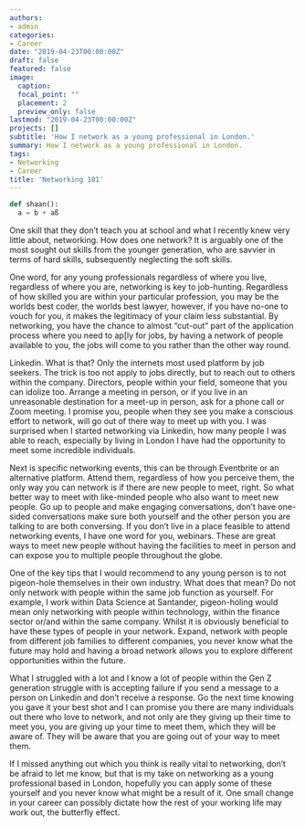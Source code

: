 ```yaml
---
authors:
- admin
categories:
- Career
date: "2019-04-23T00:00:00Z"
draft: false
featured: false
image:
  caption: 
  focal_point: ""
  placement: 2
  preview_only: false
lastmod: "2019-04-23T00:00:00Z"
projects: []
subtitle: 'How I network as a young professional in London.'
summary: How I network as a young professional in London.
tags:
- Networking
- Career
title: 'Networking 101'
---
```

```python
def shaan():
  a = b + aß
```


One skill that they don’t teach you at school and what I recently knew very little about, networking. How does one network? It is arguably one of the most sought out skills from the younger generation, who are savvier in terms of hard skills, subsequently neglecting the soft skills.

One word, for any young professionals regardless of where you live, regardless of where you are, networking is key to job-hunting. Regardless of how skilled you are within your particular profession, you may be the worlds best coder, the worlds best lawyer, however, if you have no-one to vouch for you, it makes the legitimacy of your claim less substantial. By networking, you have the chance to almost “cut-out” part of the application process where you need to ap[ly for jobs, by having a network of people available to you, the jobs will come to you rather than the other way round.

Linkedin. What is that? Only the internets most used platform by job seekers. The trick is too not apply to jobs directly, but to reach out to others within the company. Directors, people within your field, someone that you can idolize too. Arrange a meeting in person, or if you live in an unreasonable destination for a meet-up in person, ask for a phone call or Zoom meeting. I promise you, people when they see you make a conscious effort to network, will go out of there way to meet up with you. I was surprised when I started networking via Linkedin, how many people I was able to reach, especially by living in London I have had the opportunity to meet some incredible individuals.

Next is specific networking events, this can be through Eventbrite or an alternative platform. Attend them, regardless of how you perceive them, the only way you can network is if there are new people to meet, right. So what better way to meet with like-minded people who also want to meet new people. Go up to people and make engaging conversations, don’t have one-sided conversations make sure both yourself and the other person you are talking to are both conversing. If you don’t live in a place feasible to attend networking events, I have one word for you, webinars. These are great ways to meet new people without having the facilities to meet in person and can expose you to multiple people throughout the globe.

One of the key tips that I would recommend to any young person is to not pigeon-hole themselves in their own industry. What does that mean? Do not only network with people within the same job function as yourself. For example, I work within Data Science at Santander, pigeon-holing would mean only networking with people within technology, within the finance sector or/and within the same company. Whilst it is obviously beneficial to have these types of people in your network. Expand, network with people from different job families to different companies, you never know what the future may hold and having a broad network allows you to explore different opportunities within the future.

What I struggled with a lot and I know a lot of people within the Gen Z generation struggle with is accepting failure if you send a message to a person on Linkedin and don’t receive a response. Go the next time knowing you gave it your best shot and I can promise you there are many individuals out there who love to network, and not only are they giving up their time to meet you, you are giving up your time to meet them, which they will be aware of. They will be aware that you are going out of your way to meet them.

If I missed anything out which you think is really vital to networking, don’t be afraid to let me know, but that is my take on networking as a young professional based in London, hopefully you can apply some of these yourself and you never know what might be a result of it. One small change in your career can possibly dictate how the rest of your working life may work out, the butterfly effect.




